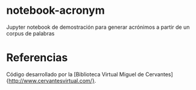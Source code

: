 # notebook-acronym
Jupyter notebook de demostración para generar acrónimos a partir de un corpus de palabras


# Referencias
Código desarrollado por la [Biblioteca Virtual Miguel de Cervantes]{http://www.cervantesvirtual.com/}.
